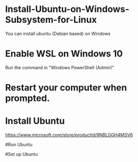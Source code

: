 # Install-Ubuntu-on-Windows-Subsystem-for-Linux
You can install ubuntu (Debian based) on Windows

# Enable WSL on Windows 10
Run the command in "Windows PowerShell (Admin)"

# Restart your computer when prompted.

# Install Ubuntu
https://www.microsoft.com/store/productId/9NBLGGH4MSV6

#Run Ubuntu

#Set up Ubuntu
